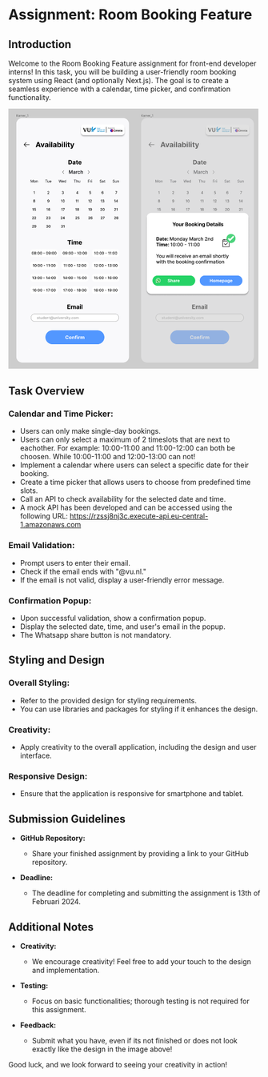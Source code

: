 # Assignment: Room Booking Feature

## Introduction

Welcome to the Room Booking Feature assignment for front-end developer interns! In this task, you will be building a user-friendly room booking system using React (and optionally Next.js). The goal is to create a seamless experience with a calendar, time picker, and confirmation functionality.

<img src="static/design.PNG" alt="Room Booking Design" width="500"/>


## Task Overview

### Calendar and Time Picker:

- Users can only make single-day bookings.
- Users can only select a maximum of 2 timeslots that are next to eachother. For example: 10:00-11:00 and 11:00-12:00 can both be choosen. While 10:00-11:00 and 12:00-13:00 can not!
- Implement a calendar where users can select a specific date for their booking.
- Create a time picker that allows users to choose from predefined time slots.
- Call an API to check availability for the selected date and time.
- A mock API has been developed and can be accessed using the following URL: https://rzssj8nj3c.execute-api.eu-central-1.amazonaws.com

### Email Validation:

- Prompt users to enter their email.
- Check if the email ends with "@vu.nl."
- If the email is not valid, display a user-friendly error message.

### Confirmation Popup:

- Upon successful validation, show a confirmation popup.
- Display the selected date, time, and user's email in the popup.
- The Whatsapp share button is not mandatory. 

## Styling and Design

### Overall Styling:

- Refer to the provided design for styling requirements.
- You can use libraries and packages for styling if it enhances the design.

### Creativity:

- Apply creativity to the overall application, including the design and user interface.

### Responsive Design:

- Ensure that the application is responsive for smartphone and tablet.

## Submission Guidelines

- **GitHub Repository:**
  - Share your finished assignment by providing a link to your GitHub repository.

- **Deadline:**
  - The deadline for completing and submitting the assignment is 13th of Februari 2024.

## Additional Notes

- **Creativity:**
  - We encourage creativity! Feel free to add your touch to the design and implementation.

- **Testing:**
  - Focus on basic functionalities; thorough testing is not required for this assignment.

- **Feedback:**
  - Submit what you have, even if its not finished or does not look exactly like the design in the image above! 

Good luck, and we look forward to seeing your creativity in action!
